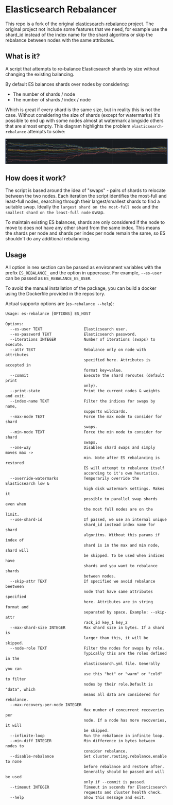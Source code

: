 # Elasticsearch Rebalancer

This repo is a fork of the original [elasticsearch-rebalance](https://github.com/EDITD/elasticsearch-rebalancer) project. The original project not include some features that we need, for example use the shard_id instead of the index name for the shard algoritms or skip the rebalance between nodes with the same attributes.

## What is it?
A script that attempts to re-balance Elasticsearch shards by size without changing the existing balancing.

By default ES balances shards over nodes by considering:

+ The number of shards / node
+ The number of shards / index / node

Which is great if every shard is the same size, but in reality this is not the case. Without considering the size of shards (except for watermarks) it's possible to end up with some nodes almost at watermark alongside others that are almost empty. 
This diagram highlights the problem `elasticsearch-rebalance` attempts to solve:

![](es-rebalance.png)


## How does it work?

The script is based around the idea of "swaps" - pairs of shards to relocate between the two nodes. Each iteration the script identifies the most-full and least-full nodes, searching through their largest/smallest shards to find a suitable swap. Ideally the `largest shard on the most-full node` and the `smallest shard on the least-full node` swap.

To maintain existing ES balances, shards are only considered if the node to move to does not have any other shard from the same index. This means the shards per node and shards per index per node remain the same, so ES shouldn't do any additional rebalancing.

## Usage


All option in nex section can be passed as environment variables with the prefix `ES_REBALANCE_` and the option in uppercase. For example, `--es-user` can be passed as `ES_REBALANCE_ES_USER`.

To avoid the manual installation of the package, you can build a docker using the Dockerfile provided in the repository. 


Actual supporto options are (`es-rebalance --help`):
```
Usage: es-rebalance [OPTIONS] ES_HOST

Options:
  --es-user TEXT                  Elasticsearch user.
  --es-password TEXT              Elasticsearch password.
  --iterations INTEGER            Number of iterations (swaps) to execute.
  --attr TEXT                     Rebalance only on node with attributes
                                  specified here. Attributes is accepted in
                                  format key=value.
  --commit                        Execute the shard reroutes (default print
                                  only).
  --print-state                   Print the current nodes & weights and exit.
  --index-name TEXT               Filter the indices for swaps by name,
                                  supports wildcards.
  --max-node TEXT                 Force the max node to consider for shard
                                  swaps.
  --min-node TEXT                 Force the min node to consider for shard
                                  swaps.
  --one-way                       Disables shard swaps and simply moves max ->
                                  min. Note after ES rebalancing is restored
                                  ES will attempt to rebalance itself
                                  according to it's own heuristics.
  --override-watermarks           Temporarily override the Elasticsearch low &
                                  high disk watermark settings. Makes it
                                  possible to parallel swap shards even when
                                  the most full nodes are on the limit.
  --use-shard-id                  If passed, we use an internal unique
                                  shard_id instead index name for shard
                                  algoritms. Without this params if index of
                                  shard is in the max and min node, shard will
                                  be skipped. To be used when indices have
                                  shards and you want to rebalance shards
                                  between nodes.
  --skip-attr TEXT                If specified we avoid rebalance beetween
                                  node that have same attributes specified
                                  here. Attributes are in string format and
                                  separated by space. Example: --skip-attr
                                  rack_id key_1 key_2
  --max-shard-size INTEGER        Max shard size in bytes. If a shard is
                                  larger than this, it will be skipped.
  --node-role TEXT                Filter the nodes for swaps by role.
                                  Typically this are the roles defined in the
                                  elasticsearch.yml file. Generally you can
                                  use this "hot" or "warm" or "cold" to filter
                                  nodes by their role.Default is "data", which
                                  means all data are considered for rebalance.
  --max-recovery-per-node INTEGER
                                  Max number of concurrent recoveries per
                                  node. If a node has more recoveries, it will
                                  be skipped.
  --infinite-loop                 Run the rebalance in infinite loop.
  --min-diff INTEGER              Min difference in bytes between nodes to
                                  consider rebalance.
  --disable-rebalance             Set cluster.routing.rebalance.enable to none
                                  before rebalance and restore after.
                                  Generally should be passed and will be used
                                  only if --commit is passed.
  --timeout INTEGER               Timeout in seconds for Elasticsearch
                                  requests and cluster health check.
  --help                          Show this message and exit.
```


